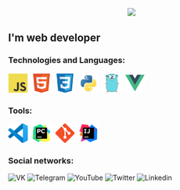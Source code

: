 <div align='center'>
    <img src='https://media3.giphy.com/media/v1.Y2lkPTc5MGI3NjExb3pya3IzNWRqdXpyb2VnMWtleTU4NmNvNGdxenY4bnIyNmQ0bGcxbSZlcD12MV9pbnRlcm5hbF9naWZfYnlfaWQmY3Q9dHM/B6wdZEDP2TXRkA83o5/giphy.webp' width='150px'>
</div>

## I'm web developer

### Technologies and Languages:
<div>
    <img src="https://github.com/devicons/devicon/blob/master/icons/javascript/javascript-original.svg" title="javascript" alt="javascript" width="40" height="40"/>&nbsp;
    <img src="https://github.com/devicons/devicon/blob/master/icons/html5/html5-original.svg" title="html5" alt="html5" width="40" height="40"/>&nbsp; 
    <img src="https://github.com/devicons/devicon/blob/master/icons/css3/css3-original.svg" title="css3" alt="css3" width="40" height="40"/>&nbsp; 
    <img src="https://github.com/devicons/devicon/blob/master/icons/python/python-original.svg" title="python" alt="python" width="40" height="40"/>&nbsp;          
    <img src="https://github.com/devicons/devicon/blob/master/icons/go/go-original.svg" title="go" alt="go" width="40" height="40"/>&nbsp;  
    <img src="https://github.com/devicons/devicon/blob/master/icons/vuejs/vuejs-original.svg" title="vuejs" alt="vuejs" width="40" height="40"/>&nbsp;      
</div>

### Tools:
<div>
    <img src="https://github.com/devicons/devicon/blob/master/icons/vscode/vscode-original.svg" title="vscode" alt="vscode" width="40" height="40"/>&nbsp;
    <img src="https://github.com/devicons/devicon/blob/master/icons/pycharm/pycharm-original.svg" title="pycharm" alt="pycharm" width="40" height="40"/>&nbsp;
    <img src="https://github.com/devicons/devicon/blob/master/icons/git/git-original.svg" title="git" alt="git" width="40" height="40"/>&nbsp;
    <img src="https://github.com/devicons/devicon/blob/master/icons/intellij/intellij-original.svg" title="intellij" alt="intellij" width="40" height="40"/>&nbsp;
</div>

### Social networks:
![VK](https://img.shields.io/badge/Vkontakte-0277ff?style=for-the-badge&logo=VK)
![Telegram](https://img.shields.io/badge/Telegram-fff?style=for-the-badge&logo=Telegram)
![YouTube](https://img.shields.io/badge/YouTube-ff0000?style=for-the-badge&logo=YouTube)
![Twitter](https://img.shields.io/badge/Twitter-000?style=for-the-badge&logo=X)
![Linkedin](https://img.shields.io/badge/Linkedin-0077B5?style=for-the-badge&logo=Linkedin)
